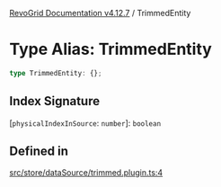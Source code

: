 [RevoGrid Documentation v4.12.7](README.md) / TrimmedEntity

# Type Alias: TrimmedEntity

```ts
type TrimmedEntity: {};
```

## Index Signature

 \[`physicalIndexInSource`: `number`\]: `boolean`

## Defined in

[src/store/dataSource/trimmed.plugin.ts:4](https://github.com/revolist/revogrid/blob/435ff99a088c5c293d22eb08cc3e448f60f4eb56/src/store/dataSource/trimmed.plugin.ts#L4)
